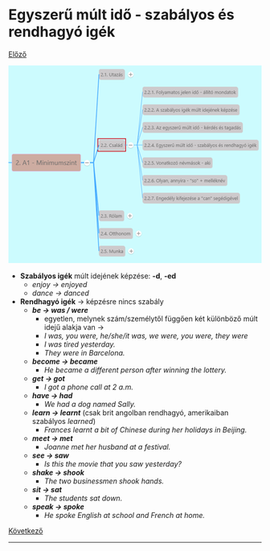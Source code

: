 # Egyszerű múlt idő - szabályos és rendhagyó igék

[Előző](3.md)

![2.2](images/2.2.png)

* **Szabályos igék** múlt idejének képzése: **-d**, **-ed**
  * *enjoy -> enjoyed*
  * *dance -> danced*
* **Rendhagyó igék** -> képzésre nincs szabály
  * ***be -> was / were*** 
    * egyetlen, melynek szám/személytől függően két különböző múlt idejű alakja van ->
    * *I was, you were, he/she/it was, we were, you were, they were*
    * *I was tired yesterday.*
    * *They were in Barcelona.*
  * ***become -> became***
    * *He became a different person after winning the lottery.*
  * ***get -> got***
    * *I got a phone call at 2 a.m.*
  * ***have -> had***
    * *We had a dog named Sally.*
  * ***learn -> learnt*** (csak brit angolban rendhagyó, amerikaiban szabályos *learned*)
    * *Frances learnt a bit of Chinese during her holidays in Beijing.*
  * ***meet -> met***
    * *Joanne met her husband at a festival.*
  * ***see -> saw***
    * *Is this the movie that you saw yesterday?*
  * ***shake -> shook***
    * *The two businessmen shook hands.*
  * ***sit -> sat***
    * *The students sat down.*
  * ***speak -> spoke***
    * *He spoke English at school and French at home.*

[Következő](5.md)

---
[^1]: Minimumszint, Család, 7.fejezet - Az igazság a szingliségről